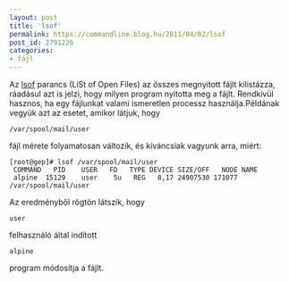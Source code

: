 ```yaml
---
layout: post
title: 'lsof'
permalink: https://commandline.blog.hu/2011/04/02/lsof
post_id: 2791226
categories: 
- fájl
---
```


Az 
[lsof](http://people.freebsd.org/~abe/) parancs (LiSt of Open Files) az összes megnyitott fájlt kilistázza, ráadásul azt is jelzi, hogy milyen program nyitotta meg a fájlt. Rendkívül hasznos, ha egy fájlunkat valami ismeretlen processz használja.Példának vegyük azt az esetet, amikor látjuk, hogy 
```
/var/spool/mail/user
```
 fájl mérete folyamatosan változik, és kíváncsiak vagyunk arra, miért: 
```
[root@gep]# lsof /var/spool/mail/user
 COMMAND   PID    USER   FD   TYPE DEVICE SIZE/OFF   NODE NAME
 alpine  15129    user    5u   REG   8,17 24907530 171077 /var/spool/mail/user
```
Az eredményből rögtön látszik, hogy 
```
user
```
 felhasználó által indított 
```
alpine
```
 program módosítja a fájlt.
  